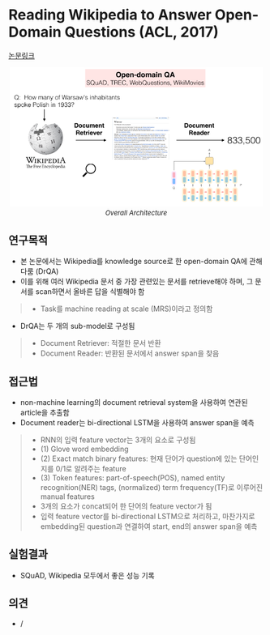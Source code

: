 # Reading Wikipedia to Answer Open-Domain Questions (ACL, 2017)

[논문링크](https://arxiv.org/abs/1704.00051)

<p align="center">
    <img width="500" alt='fig1' src="./img/22_01_01.png?raw=true"></br>
    <em><font size=2>Overall Architecture</font></em>
</p>

## 연구목적
- 본 논문에서는 Wikipedia를 knowledge source로 한 open-domain QA에 관해 다룸 (DrQA)
- 이를 위해 여러 Wikipedia 문서 중 가장 관련있는 문서를 retrieve해야 하며, 그 문서를 scan하면서 올바른 답을 식별해야 함
> - Task를 machine reading at scale (MRS)이라고 정의함
- DrQA는 두 개의 sub-model로 구성됨
> - Document Retriever: 적절한 문서 반환
> - Document Reader: 반환된 문서에서 answer span을 찾음

## 접근법
- non-machine learning의 document retrieval system을 사용하여 연관된 article을 추출함
- Document reader는 bi-directional LSTM을 사용하여 answer span을 예측
> - RNN의 입력 feature vector는 3개의 요소로 구성됨
> - (1) Glove word embedding
> - (2) Exact match binary features: 현재 단어가 question에 있는 단어인지를 0/1로 알려주는 feature
> - (3) Token features: part-of-speech(POS), named entity recognition(NER) tags, (normalized) term frequency(TF)로 이루어진 manual features
> - 3개의 요소가 concat되어 한 단어의 feature vector가 됨
> - 입력 feature vector를 bi-directional LSTM으로 처리하고, 마찬가지로 embedding된 question과 연결하여 start, end의 answer span을 예측

## 실험결과
- SQuAD, Wikipedia 모두에서 좋은 성능 기록

## 의견
- / 